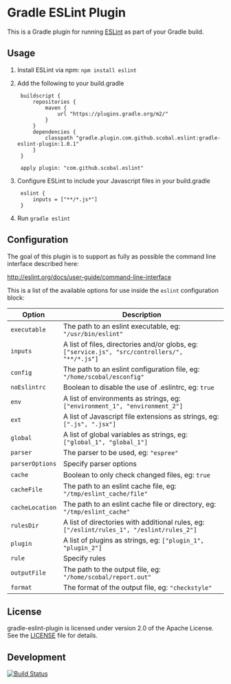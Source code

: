# Gradle ESLint Plugin

This is a Gradle plugin for running [ESLint](http://eslint.org/) as part of your Gradle build.

## Usage

1. Install ESLint via npm: `npm install eslint`
1. Add the following to your build.gradle

        buildscript {
            repositories {
                maven {
                    url "https://plugins.gradle.org/m2/"
                }
            }
            dependencies {
                classpath "gradle.plugin.com.github.scobal.eslint:gradle-eslint-plugin:1.0.1"
            }
        }

        apply plugin: "com.github.scobal.eslint"

1. Configure ESLint to include your Javascript files in your build.gradle

        eslint {
            inputs = ["**/*.js*"]
        }

1. Run `gradle eslint`

## Configuration

The goal of this plugin is to support as fully as possible the command line interface described here:

http://eslint.org/docs/user-guide/command-line-interface

This is a list of the available options for use inside the `eslint` configuration block:


|       Option      | Description |
| ----------------- |------------ |
| `executable` | The path to an eslint executable, eg: `"/usr/bin/eslint"` 
| `inputs` | A list of files, directories and/or globs, eg: `["service.js", "src/controllers/", "**/*.js"]`
| `config` | The path to an eslint configuration file, eg: `"/home/scobal/esconfig"`
| `noEslintrc` |  Boolean to disable the use of .eslintrc, eg: `true`
| `env` | A list of environments as strings, eg: `["environment_1", "environment_2"]`
| `ext` | A list of Javascript file extensions as strings, eg: `[".js", ".jsx"]`
| `global` | A list of global variables as strings, eg: `["global_1", "global_1"]`
| `parser` | The parser to be used, eg: `"espree"`
| `parserOptions` | Specify parser options
| `cache` | Boolean to only check changed files, eg: `true`
| `cacheFile` | The path to an eslint cache file, eg: `"/tmp/eslint_cache/file"`
| `cacheLocation` | The path to an eslint cache file or directory, eg: `"/tmp/eslint_cache"`
| `rulesDir` | A list of directories with additional rules, eg: `["/eslint/rules_1", "/eslint/rules_2"]`
| `plugin` | A list of plugins as strings, eg: `["plugin_1", "plugin_2"]`
| `rule` | Specify rules
| `outputFile` | The path to the output file, eg: `"/home/scobal/report.out"`
| `format` | The format of the output file, eg: `"checkstyle"`

## License

gradle-eslint-plugin is licensed under version 2.0 of the Apache License. See the [LICENSE](https://github.com/scobal/gradle-eslint-plugin/blob/master/LICENSE) file for details.

## Development

[![Build Status](https://travis-ci.org/scobal/gradle-eslint-plugin.svg?branch=master)](https://travis-ci.org/scobal/gradle-eslint-plugin)

